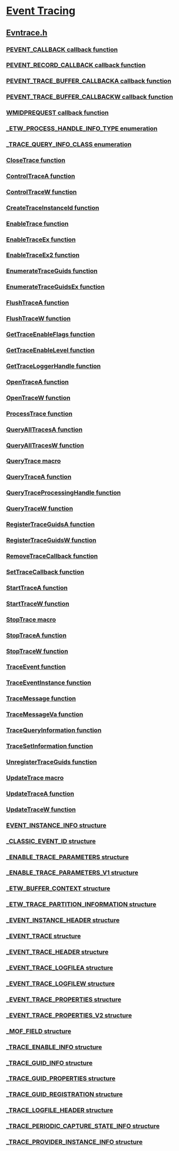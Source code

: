 # [Event Tracing](../_etw/index.md)
## [Evntrace.h](index.md)
### [PEVENT_CALLBACK callback function](../evntrace/nc-evntrace-pevent_callback.md)
### [PEVENT_RECORD_CALLBACK callback function](../evntrace/nc-evntrace-pevent_record_callback.md)
### [PEVENT_TRACE_BUFFER_CALLBACKA callback function](../evntrace/nc-evntrace-pevent_trace_buffer_callbacka.md)
### [PEVENT_TRACE_BUFFER_CALLBACKW callback function](../evntrace/nc-evntrace-pevent_trace_buffer_callbackw.md)
### [WMIDPREQUEST callback function](../evntrace/nc-evntrace-wmidprequest.md)
### [_ETW_PROCESS_HANDLE_INFO_TYPE enumeration](../evntrace/ne-evntrace-_etw_process_handle_info_type.md)
### [_TRACE_QUERY_INFO_CLASS enumeration](../evntrace/ne-evntrace-_trace_query_info_class.md)
### [CloseTrace function](../evntrace/nf-evntrace-closetrace.md)
### [ControlTraceA function](../evntrace/nf-evntrace-controltracea.md)
### [ControlTraceW function](../evntrace/nf-evntrace-controltracew.md)
### [CreateTraceInstanceId function](../evntrace/nf-evntrace-createtraceinstanceid.md)
### [EnableTrace function](../evntrace/nf-evntrace-enabletrace.md)
### [EnableTraceEx function](../evntrace/nf-evntrace-enabletraceex.md)
### [EnableTraceEx2 function](../evntrace/nf-evntrace-enabletraceex2.md)
### [EnumerateTraceGuids function](../evntrace/nf-evntrace-enumeratetraceguids.md)
### [EnumerateTraceGuidsEx function](../evntrace/nf-evntrace-enumeratetraceguidsex.md)
### [FlushTraceA function](../evntrace/nf-evntrace-flushtracea.md)
### [FlushTraceW function](../evntrace/nf-evntrace-flushtracew.md)
### [GetTraceEnableFlags function](../evntrace/nf-evntrace-gettraceenableflags.md)
### [GetTraceEnableLevel function](../evntrace/nf-evntrace-gettraceenablelevel.md)
### [GetTraceLoggerHandle function](../evntrace/nf-evntrace-gettraceloggerhandle.md)
### [OpenTraceA function](../evntrace/nf-evntrace-opentracea.md)
### [OpenTraceW function](../evntrace/nf-evntrace-opentracew.md)
### [ProcessTrace function](../evntrace/nf-evntrace-processtrace.md)
### [QueryAllTracesA function](../evntrace/nf-evntrace-queryalltracesa.md)
### [QueryAllTracesW function](../evntrace/nf-evntrace-queryalltracesw.md)
### [QueryTrace macro](../evntrace/nf-evntrace-querytrace.md)
### [QueryTraceA function](../evntrace/nf-evntrace-querytracea.md)
### [QueryTraceProcessingHandle function](../evntrace/nf-evntrace-querytraceprocessinghandle.md)
### [QueryTraceW function](../evntrace/nf-evntrace-querytracew.md)
### [RegisterTraceGuidsA function](../evntrace/nf-evntrace-registertraceguidsa.md)
### [RegisterTraceGuidsW function](../evntrace/nf-evntrace-registertraceguidsw.md)
### [RemoveTraceCallback function](../evntrace/nf-evntrace-removetracecallback.md)
### [SetTraceCallback function](../evntrace/nf-evntrace-settracecallback.md)
### [StartTraceA function](../evntrace/nf-evntrace-starttracea.md)
### [StartTraceW function](../evntrace/nf-evntrace-starttracew.md)
### [StopTrace macro](../evntrace/nf-evntrace-stoptrace.md)
### [StopTraceA function](../evntrace/nf-evntrace-stoptracea.md)
### [StopTraceW function](../evntrace/nf-evntrace-stoptracew.md)
### [TraceEvent function](../evntrace/nf-evntrace-traceevent.md)
### [TraceEventInstance function](../evntrace/nf-evntrace-traceeventinstance.md)
### [TraceMessage function](../evntrace/nf-evntrace-tracemessage.md)
### [TraceMessageVa function](../evntrace/nf-evntrace-tracemessageva.md)
### [TraceQueryInformation function](../evntrace/nf-evntrace-tracequeryinformation.md)
### [TraceSetInformation function](../evntrace/nf-evntrace-tracesetinformation.md)
### [UnregisterTraceGuids function](../evntrace/nf-evntrace-unregistertraceguids.md)
### [UpdateTrace macro](../evntrace/nf-evntrace-updatetrace.md)
### [UpdateTraceA function](../evntrace/nf-evntrace-updatetracea.md)
### [UpdateTraceW function](../evntrace/nf-evntrace-updatetracew.md)
### [EVENT_INSTANCE_INFO structure](../evntrace/ns-evntrace-event_instance_info.md)
### [_CLASSIC_EVENT_ID structure](../evntrace/ns-evntrace-_classic_event_id.md)
### [_ENABLE_TRACE_PARAMETERS structure](../evntrace/ns-evntrace-_enable_trace_parameters.md)
### [_ENABLE_TRACE_PARAMETERS_V1 structure](../evntrace/ns-evntrace-_enable_trace_parameters_v1.md)
### [_ETW_BUFFER_CONTEXT structure](../evntrace/ns-evntrace-_etw_buffer_context.md)
### [_ETW_TRACE_PARTITION_INFORMATION structure](../evntrace/ns-evntrace-_etw_trace_partition_information.md)
### [_EVENT_INSTANCE_HEADER structure](../evntrace/ns-evntrace-_event_instance_header.md)
### [_EVENT_TRACE structure](../evntrace/ns-evntrace-_event_trace.md)
### [_EVENT_TRACE_HEADER structure](../evntrace/ns-evntrace-_event_trace_header.md)
### [_EVENT_TRACE_LOGFILEA structure](../evntrace/ns-evntrace-_event_trace_logfilea.md)
### [_EVENT_TRACE_LOGFILEW structure](../evntrace/ns-evntrace-_event_trace_logfilew.md)
### [_EVENT_TRACE_PROPERTIES structure](../evntrace/ns-evntrace-_event_trace_properties.md)
### [_EVENT_TRACE_PROPERTIES_V2 structure](../evntrace/ns-evntrace-_event_trace_properties_v2.md)
### [_MOF_FIELD structure](../evntrace/ns-evntrace-_mof_field.md)
### [_TRACE_ENABLE_INFO structure](../evntrace/ns-evntrace-_trace_enable_info.md)
### [_TRACE_GUID_INFO structure](../evntrace/ns-evntrace-_trace_guid_info.md)
### [_TRACE_GUID_PROPERTIES structure](../evntrace/ns-evntrace-_trace_guid_properties.md)
### [_TRACE_GUID_REGISTRATION structure](../evntrace/ns-evntrace-_trace_guid_registration.md)
### [_TRACE_LOGFILE_HEADER structure](../evntrace/ns-evntrace-_trace_logfile_header.md)
### [_TRACE_PERIODIC_CAPTURE_STATE_INFO structure](../evntrace/ns-evntrace-_trace_periodic_capture_state_info.md)
### [_TRACE_PROVIDER_INSTANCE_INFO structure](../evntrace/ns-evntrace-_trace_provider_instance_info.md)
